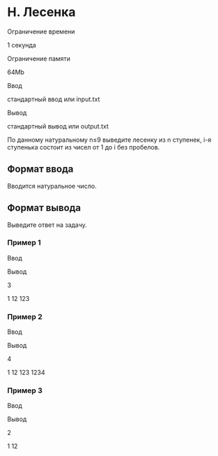 H. Лесенка
==========

Ограничение времени

1 секунда

Ограничение памяти

64Mb

Ввод

стандартный ввод или input.txt

Вывод

стандартный вывод или output.txt

По данному натуральному n≤9 выведите лесенку из n ступенек, i-я ступенька состоит из чисел от 1 до i без пробелов.

Формат ввода
------------

Вводится натуральное число.

Формат вывода
-------------

Выведите ответ на задачу.

### Пример 1

Ввод

Вывод

3

1
12
123

### Пример 2

Ввод

Вывод

4

1
12
123
1234

### Пример 3

Ввод

Вывод

2

1
12